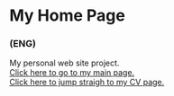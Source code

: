 # My Home Page
### (ENG)  
My personal web site project.  
[Click here to go to my main page.](https://htmlpreview.github.io/?https://github.com/Raudskeggjadr/MyHomePage/blob/master/index.html)  
[Click here to jump straigh to my CV page.](https://htmlpreview.github.io/?https://github.com/Raudskeggjadr/MyHomePage/blob/master/CurriculumVitae.html)  
